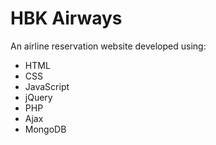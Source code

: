 # HBK Airways
An airline reservation website developed using:
- HTML
- CSS
- JavaScript
- jQuery
- PHP
- Ajax
- MongoDB
